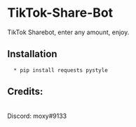 # TikTok-Share-Bot
TikTok Sharebot, enter any amount, enjoy.

## Installation
```
  * pip install requests pystyle
```

##  Credits:
 <br>Discord: moxy#9133
